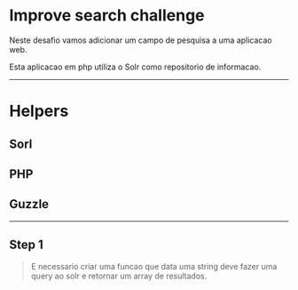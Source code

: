 # Improve search challenge

Neste desafio vamos adicionar um campo de  pesquisa a uma aplicacao web.

Esta aplicacao em php utiliza o Solr como repositorio de informacao.

---

# Helpers

## Sorl

## PHP

## Guzzle


---

## Step 1

> E necessario criar uma funcao que data uma string deve fazer uma query ao
solr e retornar um array de resultados.


